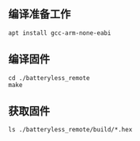 ## 编译准备工作
```
apt install gcc-arm-none-eabi
```

## 编译固件
```
cd ./batteryless_remote
make
```

## 获取固件
```
ls ./batteryless_remote/build/*.hex
```
